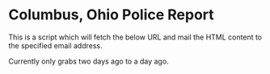 # Columbus, Ohio Police Report

This is a script which will fetch the below URL and mail the HTML content to the specified 
email address. 

Currently only grabs two days ago to a day ago.
